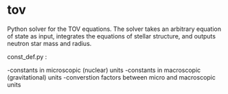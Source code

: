 tov
===

Python solver for the TOV equations. The solver takes an arbitrary equation of state as input, integrates the
equations of stellar structure, and outputs neutron star mass and radius. 

const_def.py : 

-constants in microscopic (nuclear) units
-constants in macroscopic (gravitational) units
-converstion factors between micro and macroscopic units
